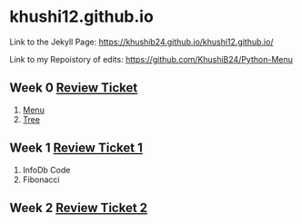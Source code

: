 # khushi12.github.io
Link to the Jekyll Page: https://khushib24.github.io/khushi12.github.io/

Link to my Repoistory of edits: https://github.com/KhushiB24/Python-Menu

## Week 0 [Review Ticket](https://github.com/KhushiB24/khushi12.github.io/issues/1#issue-1170595656)
1. [Menu](https://replit.com/@KhushiBagri/Python-Menu#main.py)
2. [Tree](https://replit.com/@KhushiBagri/Khushis-TT0#main.py)

## Week 1 [Review Ticket 1](https://github.com/KhushiB24/khushi12.github.io/issues/2)
1. InfoDb Code 
2. Fibonacci

## Week 2 [Review Ticket 2](https://github.com/KhushiB24/khushi12.github.io/issues/3)
